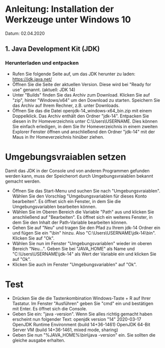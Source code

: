 # Anleitung: Installation der Werkzeuge unter Windows 10
Datum: 02.04.2020

## 1. Java Development Kit (JDK)
### Herunterladen und entpacken
* Rufen Sie folgende Seite auf, um das JDK herunter zu laden: https://jdk.java.net/  
* Öffnen Sie die Seite der aktuellen Version. Diese wird bei "Ready for use" genannt. (aktuell: JDK 14) 
* Unter "Builds" finden Sie das Archiv zum Download. Klicken Sie auf "zip", hinter "Windows/x64" um den Download zu starten. Speichern Sie das Archiv auf Ihrem Rechner, z.B. unter Downloads.
* Öffnen Sie das die Datei openjdk-14_windows-x64_bin.zip mit einem Doppelklick. Das Archiv enthält den Ordner "jdk-14". Entpacken Sie diesen in Ihr Homeverzeichnis unter C:\Users\USERNAME. Dies können Sie einfach erledigen, in dem Sie Ihr Homeverzeichnis in einem zweiten Explorer Fenster öffnen und anschließend den Ordner "jdk-14" mit der Maus in Ihr Homeverzeichnis hinüber ziehen.

# Umgebungsvraiablen setzen
Damit das JDK in der Console und von anderen Programmen gefunden werden kann, muss der Speicherort durch Umgebungsvraiablen bekannt gemacht werden.
* Öffnen Sie das Start-Menu und suchen Sie nach "Umgebungsvraiablen". Wählen Sie den Vorschlag "Umgebungsvariablen für dieses Konto bearbeiten". Es öffnet sich ein Fenster, in dem Sie die Umgebungsvariablen bearbeiten können.
* Wählen Sie im Oberen Bereich die Variable "Path" aus und klicken Sie anschließend auf "Bearbeiten". Es öffnet sich ein weiteres Fenster, in dem Sie den Inhalt der Path-Variable bearbeiten können.
* Gehen Sie auf "Neu" und tragen Sie den Pfad zu Ihrem jdk-14 Ordner ein und fügen Sie ein "\bin" hinzu. Also "C:\Users\USERNAME\jdk-14\bin". Klicken Sie auf "Ok".
* Wählen Sie nun im Fenster "Umgebungsvariablen" wieder im oberen Bereich "Neu...". Geben Sie bei "JAVA_HOME" als Name und "C:\Users\USERNAME\jdk-14\" als Wert der Variable ein und klicken Sie auf "Ok".
* Klicken Sie auch im Fenster "Umgebungsvariablen" auf "Ok".

# Test
* Drücken Sie die die Tastenkombination Windows-Taste + R auf Ihrer Tastatur. Im Fenster "Ausführen" geben Sie "cmd" ein und bestätigen mit Enter. Es öffnet sich die Console.
* Geben Sie ein: "java -version". Wenn Sie alles richtig gemacht haben erscheint nun folgender Text: 
openjdk version "14" 2020-03-17
OpenJDK Runtime Environment (build 14+36-1461)
OpenJDK 64-Bit Server VM (build 14+36-1461, mixed mode, sharing)
* Geben Sie nun "%JAVA_HOME%\bin\java -version" ein. Sie sollten die gleiche ausgabe erhalten.
